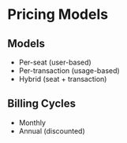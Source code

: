 # Pricing Models

## Models
- Per-seat (user-based)
- Per-transaction (usage-based)
- Hybrid (seat + transaction)

## Billing Cycles
- Monthly
- Annual (discounted)
